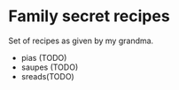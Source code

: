 # Family secret recipes

Set of recipes as  given by my grandma.

* pias (TODO)
* saupes (TODO)
* sreads(TODO)
